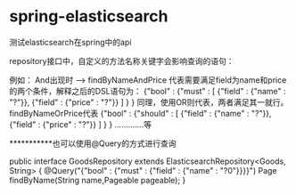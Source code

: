 # spring-elasticsearch
测试elasticsearch在spring中的api

repository接口中，自定义的方法名称关键字会影响查询的语句：
  
例如：  And出现时 -->  findByNameAndPrice   代表需要满足field为name和price的两个条件，解释之后的DSL语句为：
{"bool" : 
  {"must" :
     [ 
     {"field" : {"name" : "?"}},
     {"field" : {"price" : "?"}} 
    ]
  }
}
同理，使用OR则代表，两者满足其一就行。 findByNameOrPrice代表
{"bool" : 
  {"should" : 
    [ 
    {"field" : {"name" : "?"}}, 
    {"field" : {"price" : "?"}} 
    ]
  }
}
.............等

***********也可以使用@Query的方式进行查询

public interface GoodsRepository extends ElasticsearchRepository<Goods, String> {
    @Query("{"bool" : {"must" : {"field" : {"name" : "?0"}}}}")
    Page<Goods> findByName(String name,Pageable pageable);
}
